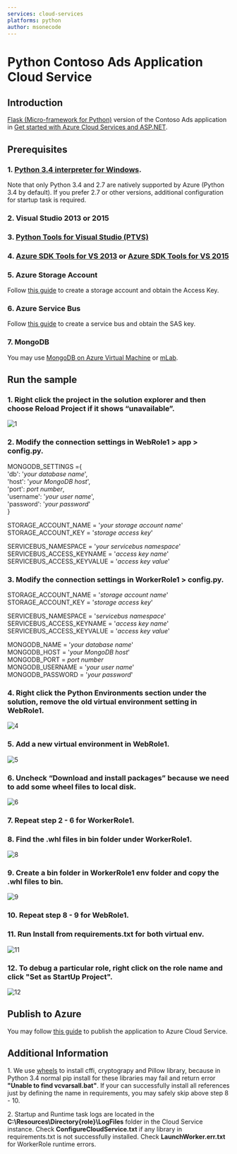 ```yaml
---
services: cloud-services
platforms: python
author: msonecode
---
```


# Python Contoso Ads Application Cloud Service 

## Introduction

[Flask (Micro-framework for Python)](http://flask.pocoo.org/) version of the Contoso Ads application in [Get started with Azure Cloud Services and ASP.NET](https://azure.microsoft.com/en-us/documentation/articles/cloud-services-dotnet-get-started/).

## Prerequisites

### 1. [Python 3.4 interpreter for Windows](https://www.python.org/downloads/release/python-344/).

Note that only Python 3.4 and 2.7 are natively supported by Azure (Python 3.4 by default). If you prefer 2.7 or other versions, additional configuration for startup task is required.

### 2. Visual Studio 2013 or 2015

### 3. [Python Tools for Visual Studio (PTVS)](https://www.visualstudio.com/vs/python/)

### 4. [Azure SDK Tools for VS 2013](http://go.microsoft.com/fwlink/?LinkId=323510) or [Azure SDK Tools for VS 2015](http://go.microsoft.com/fwlink/?LinkId=518003)

### 5. Azure Storage Account 

Follow [this guide](https://azure.microsoft.com/en-us/documentation/articles/storage-create-storage-account/) to create a storage account and obtain the Access Key.

### 6. Azure Service Bus

Follow [this guide](https://azure.microsoft.com/en-us/documentation/articles/service-bus-python-how-to-use-queues/#create-a-service-namespace) to create a service bus and obtain the SAS key.

### 7. MongoDB 

You may use [MongoDB on Azure Virtual Machine](https://azure.microsoft.com/en-us/documentation/articles/virtual-machines-windows-classic-install-mongodb/) or [mLab](https://mlab.com/azure/).

## Run the sample

### 1\. Right click the project in the solution explorer and then choose Reload Project if it shows “unavailable”. 

![1](https://raw.githubusercontent.com/shaqian/Flask-Azure-Cloud-Service/master/1.png)

### 2\. Modify the connection settings in WebRole1 > app > config.py. 

MONGODB\_SETTINGS ={  
   'db': '*your database name*',  
   'host': '*your MongoDB host*',  
   'port': *port number*,  
   'username': '*your user name*',  
   'password': '*your password*'  
}

STORAGE\_ACCOUNT\_NAME = '*your storage account name*'  
STORAGE\_ACCOUNT\_KEY = '*storage access key*'  

SERVICEBUS\_NAMESPACE = '*your servicebus namespace*'  
SERVICEBUS\_ACCESS_KEYNAME = '*access key name*'  
SERVICEBUS\_ACCESS_KEYVALUE = '*access key value*'  

### 3\. Modify the connection settings in WorkerRole1 > config.py. 

STORAGE\_ACCOUNT\_NAME = '*storage account name*'  
STORAGE\_ACCOUNT\_KEY = '*storage access key*'  

SERVICEBUS\_NAMESPACE = '*servicebus namespace*'  
SERVICEBUS\_ACCESS_KEYNAME = '*access key name*'  
SERVICEBUS\_ACCESS_KEYVALUE = '*access key value*'  

MONGODB\_NAME = '*your database name*'  
MONGODB\_HOST = '*your MongoDB host*'  
MONGODB\_PORT =  *port number*  
MONGODB\_USERNAME = '*your user name*'  
MONGODB\_PASSWORD = '*your password*'  

### 4\. Right click the Python Environments section under the solution, remove the old virtual environment setting in WebRole1. 

![4](https://raw.githubusercontent.com/shaqian/Flask-Azure-Cloud-Service/master/2.png)

### 5\. Add a new virtual environment in WebRole1. 

![5](https://raw.githubusercontent.com/shaqian/Flask-Azure-Cloud-Service/master/3.png)

### 6\. Uncheck “Download and install packages” because we need to add some wheel files to local disk. 

![6](https://raw.githubusercontent.com/shaqian/Flask-Azure-Cloud-Service/master/4.png)

### 7\. Repeat step 2 - 6 for WorkerRole1. 

### 8\. Find the .whl files in bin folder under WorkerRole1. 

![8](https://raw.githubusercontent.com/shaqian/Flask-Azure-Cloud-Service/master/7.png)

### 9\. Create a bin folder in WorkerRole1 env folder and copy the .whl files to bin.

![9](https://raw.githubusercontent.com/shaqian/Flask-Azure-Cloud-Service/master/8.png)

### 10\. Repeat step 8 - 9 for WebRole1. 

### 11\. Run Install from requirements.txt for both virtual env. 

![11](https://raw.githubusercontent.com/shaqian/Flask-Azure-Cloud-Service/master/9.png)

### 12\. To debug a particular role, right click on the role name and click "Set as StartUp Project". 

![12](https://raw.githubusercontent.com/shaqian/Flask-Azure-Cloud-Service/master/10.png)

## Publish to Azure

You may follow [this guide](https://azure.microsoft.com/en-us/documentation/articles/cloud-services-python-ptvs/#publish-to-azure) to publish the application to Azure Cloud Service.

## Additional Information

1\. We use [wheels](http://pythonwheels.com/) to install cffi, cryptograpy and Pillow library, because  in Python 3.4 normal pip install for these libraries may fail and return error **"Unable to find vcvarsall.bat"**. If your can successfully install all references just by defining the name in requirements, you may safely skip above step 8 - 10.

2\. Startup and Runtime task logs are located in the **C:\Resources\Directory{role}\LogFiles** folder in the Cloud Service instance. Check **ConfigureCloudService.txt** if any library in requirements.txt is not successfully installed. Check **LaunchWorker.err.txt** for WorkerRole runtime errors.
